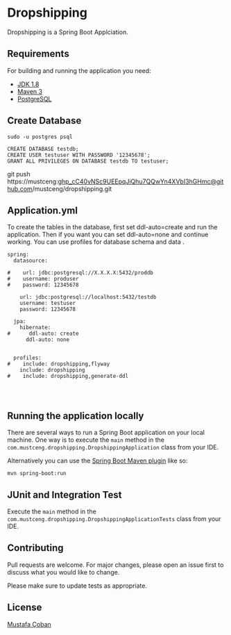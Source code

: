 # Dropshipping

Dropshipping is a Spring Boot Applciation.

## Requirements

For building and running the application you need:
- [JDK 1.8](http://www.oracle.com/technetwork/java/javase/downloads/jdk8-downloads-2133151.html)
- [Maven 3](https://maven.apache.org)
- [PostgreSQL](https://www.postgresql.org/)

## Create Database
```
sudo -u postgres psql

CREATE DATABASE testdb;
CREATE USER testuser WITH PASSWORD '12345678';
GRANT ALL PRIVILEGES ON DATABASE testdb TO testuser;
```
git push https://mustceng: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@github.com/mustceng/dropshipping.git

## Application.yml
To create the tables in the database, first set ddl-auto=create and run the application.
Then if you want you can set ddl-auto=none and continue working.
You can use profiles for database schema and data .
```
spring:
  datasource:

#    url: jdbc:postgresql://X.X.X.X:5432/proddb
#    username: produser
#    password: 12345678

    url: jdbc:postgresql://localhost:5432/testdb
    username: testuser
    password: 12345678

  jpa:
    hibernate:
#      ddl-auto: create
      ddl-auto: none


  profiles:
#    include: dropshipping,flyway
    include: dropshipping
#    include: dropshipping,generate-ddl




```

## Running the application locally

There are several ways to run a Spring Boot application on your local machine. One way is to execute the `main` method in the `com.mustceng.dropshipping.DropshippingApplication` class from your IDE.

Alternatively you can use the [Spring Boot Maven plugin](https://docs.spring.io/spring-boot/docs/current/reference/html/build-tool-plugins-maven-plugin.html) like so:
```shell
mvn spring-boot:run
```


## JUnit and Integration Test
Execute the `main` method in the `com.mustceng.dropshipping.DropshippingApplicationTests` class from your IDE.


## Contributing

Pull requests are welcome. For major changes, please open an issue first
to discuss what you would like to change.

Please make sure to update tests as appropriate.

## License

[Mustafa Çoban](https://github.com/mustceng)
